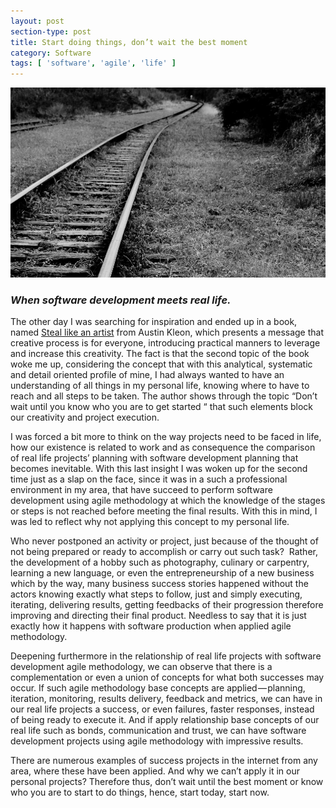 ```yaml
---
layout: post
section-type: post
title: Start doing things, don’t wait the best moment
category: Software
tags: [ 'software', 'agile', 'life' ]
---
```


![](/img/posts/fotoblog.jpeg)

### *When software development meets real life.*

The other day I was searching for inspiration and ended up in a book, named [Steal like an artist](http://austinkleon.com/steal/ "Steal like an artist") from Austin Kleon, which presents a message that creative process is for everyone, introducing practical manners to leverage and increase this creativity. The fact is that the second topic of the book woke me up, considering the concept that with this analytical, systematic and detail oriented profile of mine, I had always wanted to have an understanding of all things in my personal life, knowing where to have to reach and all steps to be taken. The author shows through the topic “Don’t wait until you know who you are to get started “ that such elements block our creativity and project execution.

I was forced a bit more to think on the way projects need to be faced in life, how our existence is related to work and as consequence the comparison of real life projects’ planning with software development planning that becomes inevitable. With this last insight I was woken up for the second time just as a slap on the face, since it was in a such a professional environment in my area, that have succeed to perform software development using agile methodology at which the knowledge of the stages or steps is not reached before meeting the final results. With this in mind, I was led to reflect why not applying this concept to my personal life.

Who never postponed an activity or project, just because of the thought of not being prepared or ready to accomplish or carry out such task? 
Rather, the development of a hobby such as photography, culinary or carpentry, learning a new language, or even the entrepreneurship of a new business which by the way, many business success stories happened without the actors knowing exactly what steps to follow, just and simply executing, iterating, delivering results, getting feedbacks of their progression therefore improving and directing their final product. Needless to say that it is just exactly how it happens with software production when applied agile methodology.

Deepening furthermore in the relationship of real life projects with software development agile methodology, we can observe that there is a complementation or even a union of concepts for what both successes may occur. If such agile methodology base concepts are applied — planning, iteration, monitoring, results delivery, feedback and metrics, we can have in our real life projects a success, or even failures, faster responses, instead of being ready to execute it. And if apply relationship base concepts of our real life such as bonds, communication and trust, we can have software development projects using agile methodology with impressive results.

There are numerous examples of success projects in the internet from any area, where these have been applied. And why we can’t apply it in our personal projects? Therefore thus, don’t wait until the best moment or know who you are to start to do things, hence, start today, start now.